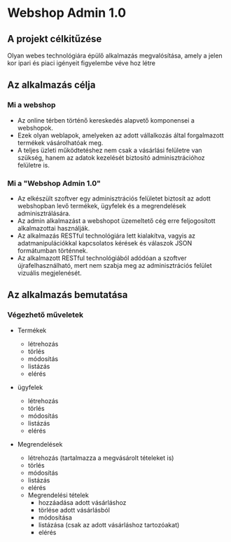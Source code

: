 # Webshop Admin 1.0


## A projekt célkitűzése
Olyan webes technológiára épülő alkalmazás megvalósítása, amely a jelen kor
ipari és piaci igényeit figyelembe véve hoz létre

## Az alkalmazás célja
### Mi a webshop
- Az online térben történő kereskedés alapvető komponensei a webshopok.
- Ezek olyan weblapok, amelyeken az adott vállalkozás által forgalmazott termékek vásárolhatóak meg.
- A teljes üzleti működtetéshez nem csak a vásárlási felületre van szükség, hanem az adatok kezelését biztosító adminisztrációhoz felületre is.

### Mi a "Webshop Admin 1.0"
- Az elkészült szoftver egy adminisztrációs felületet biztosít az adott webshopban levő
  termékek, ügyfelek és a megrendelések adminisztrálására.
- Az admin alkalmazást a webshopot üzemeltető cég erre feljogosított alkalmazottai használják.
- Az alkalmazás RESTful technológiára lett kialakítva, vagyis az adatmanipulációkkal kapcsolatos kérések és válaszok JSON formátumban történnek.
- Az alkalmazott RESTful technológiából adódóan a szoftver újrafelhasználható, mert nem szabja meg az adminisztrációs felület vizuális megjelenését.

## Az alkalmazás bemutatása
### Végezhető műveletek
- Termékek
	- létrehozás
	- törlés
	- módosítás
	- listázás
	- elérés

- ügyfelek
	- létrehozás
	- törlés
	- módosítás
	- listázás
	- elérés

- Megrendelések
	- létrehozás (tartalmazza a megvásárolt tételeket is)
	- törlés
	- módosítás
	- listázás
	- elérés
	- Megrendelési tételek
		- hozzáadása adott vásárláshoz
		- törlése adott vásárlásból
		- módosítása
		- listázása (csak az adott vásárláshoz tartozóakat)
		- elérés
   
   